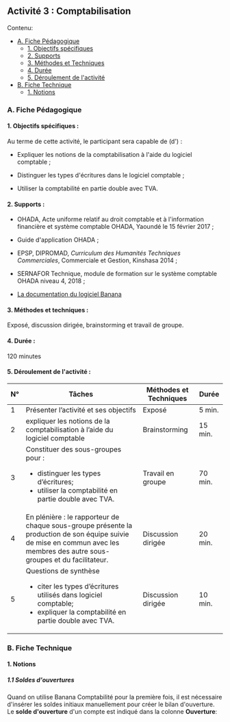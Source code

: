 ## Activité 3 : Comptabilisation

Contenu:

* [A. Fiche Pédagogique](#A-fiche-pédagogique)
    - [1. Objectifs spécifiques](#1-objectifs-spécifiques)
    - [2. Supports](#2-supports)
    - [3. Méthodes et Techniques](#3-méthodes-et-techniques)
    - [4. Durée](#4-durée)
    - [5. Déroulement de l'activité](#5-déroulement-de-l'activité)
* [B. Fiche Technique](#B-fiche-technique)
    - [1. Notions](#1-notions)


### A. **Fiche Pédagogique**


#### 1.  **Objectifs spécifiques** :

Au terme de cette activité, le participant sera capable de (d') :

-   Expliquer les notions de la comptabilisation à l'aide du logiciel comptable ;

-   Distinguer les types d'écritures dans le logiciel comptable ;

-   Utiliser la comptabilité en partie double avec TVA.

#### 2.  **Supports** :

-   OHADA, Acte uniforme relatif au droit comptable et à l'information financière et système comptable OHADA, Yaoundé le 15 février 2017 ;

-   Guide d'application OHADA ;

-   EPSP, DIPROMAD, *Curriculum des Humanités Techniques Commerciales*, Commerciale et Gestion, Kinshasa 2014 ;

-   SERNAFOR Technique, module de formation sur le système comptable OHADA niveau 4, 2018 ;

-   [La documentation du logiciel Banana](https://www.banana.ch/fr/documentation)

#### 3.  **Méthodes et techniques** :

Exposé, discussion dirigée, brainstorming et travail de groupe.

#### 4.  **Durée** : 

120 minutes

#### 5.  **Déroulement de l'activité** :

|     N°    |     Tâches                                                                                                                                                                              |     Méthodes et Techniques    |     Durée      |
|-----------|-----------------------------------------------------------------------------------------------------------------------------------------------------------------------------------------|-------------------------------|----------------|
|     1     |     Présenter   l’activité et ses objectifs                                                                                                                                             |     Exposé                    |     5 min.     |
|     2     |     expliquer les notions de la comptabilisation à l’aide du logiciel   comptable                                                                                                       |     Brainstorming             |     15 min.    |
|     3     |     Constituer des   sous-groupes pour :     <ul><li>distinguer les types d’écritures;</li><li>utiliser la comptabilité en partie double avec TVA.</li></ul>                                           |     Travail en   groupe       |     70 min.    |
|     4     |     En plénière : le rapporteur de chaque sous-groupe présente la   production de son équipe suivie de mise en commun avec les membres des autre   sous-groupes et du facilitateur.     |     Discussion   dirigée      |     20 min.    |
|     5     |     Questions de   synthèse     <ul><li>citer les types d’écritures utilisés dans logiciel comptable;</li>   <li>expliquer la comptabilité en partie double avec TVA.</li></ul>                             |     Discussion dirigée        |     10 min.    |



### B. **Fiche Technique**

#### 1. Notions

##### 1.1 Soldes d'ouvertures

Quand on utilise Banana Comptabilité pour la première fois, il est
nécessaire d'insérer les soldes initiaux manuellement pour créer le
bilan d'ouverture. Le **solde d'ouverture** d'un compte est indiqué
dans la colonne **Ouverture**:

